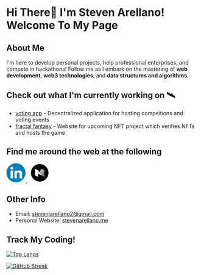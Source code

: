 # Hi There👋 I'm Steven Arellano! Welcome To My Page

## About Me

I'm here to develop personal projects, help professional enterprises, and compete in hackathons! Follow me as I embark on the mastering of **web development**, **web3 technologies**, and **data structures and algorithms**.

## Check out what I'm currently working on 🛰️

-   [voting app](https://github.com/stevenarellano/voting) - Decentralized application for hosting compeitions and voting events
-   [fractal fantasy](https://github.com/BlockchainDeveloper009/nextjsfractalfantasy_devbranch) - Website for upcoming NFT project which verifies NFTs and hosts the game

## Find me around the web at the following

<link rel="stylesheet" href="./styles.css">

<p class='webContainer'>
    <a href="https://www.linkedin.com/in/stevenjarellano/" target="_blank">
        <img src="./logos/linkedin.png" alt="linkedin" height="50" />
    </a>
    <a href="https://medium.com/@stevenjarellano" target="_blank">
        <img src="./logos/medium.png" alt="medium" height="50" />
    </a>  
</p>
 
## Other Info

-   Email: [stevenjarellano2@gmail.com](stevenjarellano2@gmail.com)
-   Personal Website: [stevenarellano.me](https://www.stevenarellano.me/)
 
## Track My Coding!
 
[![Top Langs](https://github-readme-stats.vercel.app/api/top-langs/?username=stevenarellano&theme=dracula)](https://github.com/anuraghazra/github-readme-stats)

[![GitHub Streak](https://github-readme-streak-stats.herokuapp.com?user=stevenarellano&theme=dracula&date_format=M%20j%5B%2C%20Y%5D)](https://git.io/streak-stats)

<!--
**stevenarellano/stevenarellano** is a ✨ _special_ ✨ repository because its `README.md` (this file) appears on your GitHub profile.
.
Here are some ideas to get you started:

- 🔭 I’m currently working on ...
- 🌱 I’m currently learning ...
- 👯 I’m looking to collaborate on ...  asd
- 🤔 I’m looking for help with ...
- 💬 Ask me about ...
- 📫 How to reach me: ...
- 😄 Pronouns: ...
- ⚡ Fun fact: ...
-->
